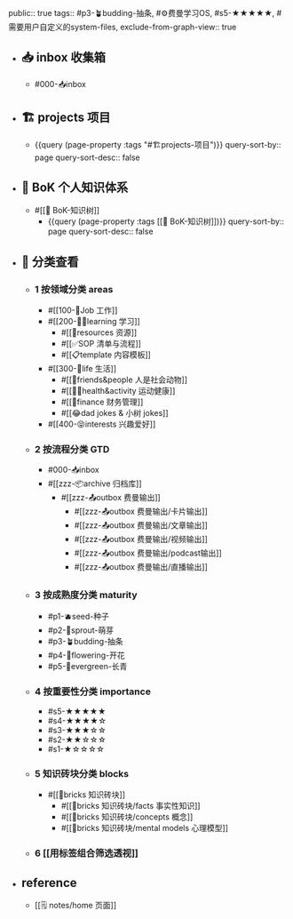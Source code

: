 public:: true
tags:: #p3-🪴budding-抽条, #⚙️费曼学习OS, #s5-★★★★★, #需要用户自定义的system-files,
exclude-from-graph-view:: true

- ## 📥 inbox 收集箱
	- #000-📥inbox
- ## 🏗️ projects 项目
	- {{query (page-property :tags "#🏗️projects-项目")}}
	  query-sort-by:: page
	  query-sort-desc:: false
- ## 🌲 BoK 个人知识体系
	- #[[🌲 BoK-知识树]]
		- {{query (page-property :tags [[🌲 BoK-知识树]])}}
		  query-sort-by:: page
		  query-sort-desc:: false
- ## 🔎 分类查看
	- ### 1 按领域分类 areas
		- #[[100-👷Job 工作]]
		- #[[200-🧑‍🎓learning 学习]]
			- #[[💎resources 资源]]
			- #[[✅SOP 清单与流程]]
			- #[[📋template 内容模板]]
		- #[[300-🌈life 生活]]
			- #[[👫friends&people 人是社会动物]]
			- #[[🏃‍♂️health&activity 运动健康]]
			- #[[🤑finance 财务管理]]
			- #[[😂dad jokes & 小树 jokes]]
		- #[[400-😝interests 兴趣爱好]]
	- ### 2 按流程分类 GTD
		- #000-📥inbox
		- #[[zzz-📦archive 归档库]]
			- #[[zzz-📤outbox 费曼输出]]
				- #[[zzz-📤outbox 费曼输出/卡片输出]]
				- #[[zzz-📤outbox 费曼输出/文章输出]]
				- #[[zzz-📤outbox 费曼输出/视频输出]]
				- #[[zzz-📤outbox 费曼输出/podcast输出]]
				- #[[zzz-📤outbox 费曼输出/直播输出]]
	- ### 3 按成熟度分类 maturity
		- #p1-🫐seed-种子
		- #p2-🌱sprout-萌芽
		- #p3-🪴budding-抽条
		- #p4-🌸flowering-开花
		- #p5-🌲evergreen-长青
	- ### 4 按重要性分类 importance
		- #s5-★★★★★
		- #s4-★★★★☆
		- #s3-★★★☆☆
		- #s2-★★☆☆☆
		- #s1-★☆☆☆☆
	- ### 5 知识砖块分类 blocks
		- #[[🧱bricks 知识砖块]]
			- #[[🧱bricks 知识砖块/facts 事实性知识]]
			- #[[🧱bricks 知识砖块/concepts 概念]]
			- #[[🧱bricks 知识砖块/mental models 心理模型]]
	- ### 6 [[用标签组合筛选透视]]
- ## reference
	- [[🗒️ notes/home 页面]]